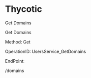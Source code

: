 #     Thycotic


Get Domains

Get Domains

Method: Get

OperationID: UsersService_GetDomains

EndPoint:

/domains
